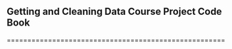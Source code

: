 ## Getting and Cleaning Data Course Project Code Book
=====================================================

